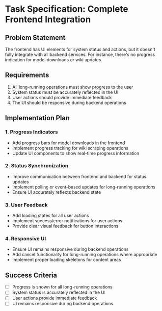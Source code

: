 # Task Specification: Complete Frontend Integration

## Problem Statement
The frontend has UI elements for system status and actions, but it doesn't fully integrate with all backend services. For instance, there's no progress indication for model downloads or wiki updates.

## Requirements
1. All long-running operations must show progress to the user
2. System status must be accurately reflected in the UI
3. User actions should provide immediate feedback
4. The UI should be responsive during backend operations

## Implementation Plan

### 1. Progress Indicators
- Add progress bars for model downloads in the frontend
- Implement progress tracking for wiki scraping operations
- Update UI components to show real-time progress information

### 2. Status Synchronization
- Improve communication between frontend and backend for status updates
- Implement polling or event-based updates for long-running operations
- Ensure UI accurately reflects backend state

### 3. User Feedback
- Add loading states for all user actions
- Implement success/error notifications for user actions
- Provide clear visual feedback for button interactions

### 4. Responsive UI
- Ensure UI remains responsive during backend operations
- Add cancel functionality for long-running operations where appropriate
- Implement proper loading skeletons for content areas

## Success Criteria
- [ ] Progress is shown for all long-running operations
- [ ] System status is accurately reflected in the UI
- [ ] User actions provide immediate feedback
- [ ] UI remains responsive during backend operations